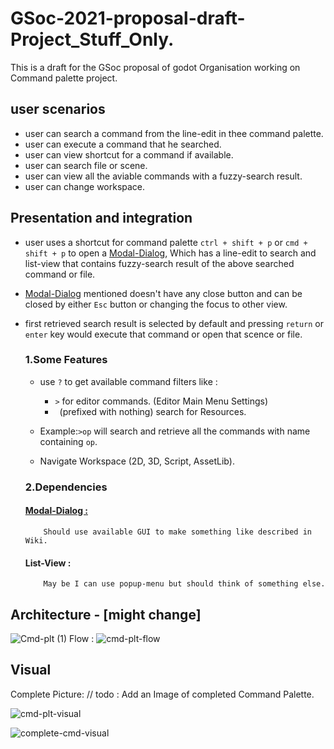 # GSoc-2021-proposal-draft-Project_Stuff_Only.
This is a draft for the GSoc proposal of godot Organisation working on Command palette project.

## user scenarios
* user can search a command from the line-edit in thee command palette.
* user can execute a command that he searched.
* user can view shortcut for a command if available.
* user can search file or scene.
* user can view all the aviable commands with a fuzzy-search result.
* user can change workspace.

## Presentation and integration
* user uses a shortcut for command palette `ctrl + shift + p` or `cmd + shift + p` to open a [Modal-Dialog](https://en.wikipedia.org/wiki/Modal_window), Which has a line-edit to search and list-view that contains fuzzy-search result of the above searched command or file.
* [Modal-Dialog](https://en.wikipedia.org/wiki/Modal_window) mentioned doesn't have any close button and can be closed by either `Esc` button or changing the focus to other view.
* first retrieved search result is selected by default and pressing `return` or `enter` key would execute that command or open that scence or file.
  
  ### 1.Some Features
  * use `?` to get available command filters like :
      * `>` for editor commands. (Editor Main Menu Settings) 
      * ` `(prefixed with nothing) search for Resources.
   * Example:` >op ` will search and retrieve all the commands with name containing `op`.
  
  * Navigate Workspace (2D, 3D, Script, AssetLib).
  
  ### 2.Dependencies
     #### [Modal-Dialog :](https://en.wikipedia.org/wiki/Modal_window)
          Should use available GUI to make something like described in Wiki.
     #### List-View :
          May be I can use popup-menu but should think of something else.
  
## Architecture - [might change]

![Cmd-plt (1)](https://user-images.githubusercontent.com/70578657/112489501-80345b80-8da4-11eb-8f88-db01d26bccd2.png)
Flow :
![cmd-plt-flow](https://user-images.githubusercontent.com/70578657/112496032-6dbd2080-8daa-11eb-8118-2820cf74a83f.png)



## Visual
 
 Complete Picture:
 // todo : Add an Image of completed Command Palette.

 ![cmd-plt-visual](https://user-images.githubusercontent.com/70578657/112499170-3bf98900-8dad-11eb-9550-0708309ca8ed.png)

 ![complete-cmd-visual](https://user-images.githubusercontent.com/70578657/112501369-32712080-8daf-11eb-9edd-381bbfecf8b2.png)
